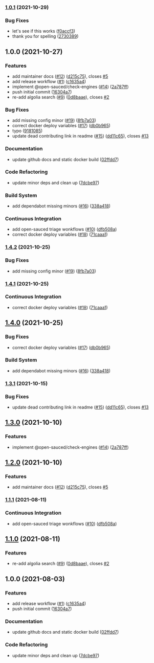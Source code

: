 ### [1.0.1](https://github.com/bdougie/docs-template/compare/v1.0.0...v1.0.1) (2021-10-29)


### Bug Fixes

* let's see if this works ([f0accf3](https://github.com/bdougie/docs-template/commit/f0accf3ade8fc01b2d16d3669198867d2d45dddc))
* thank you for spelling ([2730389](https://github.com/bdougie/docs-template/commit/2730389efa5bb78b60f01d537ad829de22a5550d))

## 1.0.0 (2021-10-27)


### Features

* add maintainer docs ([#12](https://github.com/github-craftwork/docs-template/issues/12)) ([d215c75](https://github.com/github-craftwork/docs-template/commit/d215c75b0326f21a186c54df130d89234ca4f6cc)), closes [#5](https://github.com/github-craftwork/docs-template/issues/5)
* add release workflow ([#1](https://github.com/github-craftwork/docs-template/issues/1)) ([c1635a4](https://github.com/github-craftwork/docs-template/commit/c1635a47514808bd5d600b99437b9039aea96c49))
* implement @open-sauced/check-engines ([#14](https://github.com/github-craftwork/docs-template/issues/14)) ([2a787ff](https://github.com/github-craftwork/docs-template/commit/2a787ff82b7ba7c77544f5d5e8d4652541aa7131))
* push initial commit ([16304a7](https://github.com/github-craftwork/docs-template/commit/16304a7e7bc9c42272e45767b410c924480100e3))
* re-add algolia search ([#9](https://github.com/github-craftwork/docs-template/issues/9)) ([0d8baae](https://github.com/github-craftwork/docs-template/commit/0d8baaeebd89f5a3090c260ccbb7c9594654c6a9)), closes [#2](https://github.com/github-craftwork/docs-template/issues/2)


### Bug Fixes

* add missing config minor ([#19](https://github.com/github-craftwork/docs-template/issues/19)) ([8fb7a03](https://github.com/github-craftwork/docs-template/commit/8fb7a03677ae5e4955c66004de2ea01170ff3366))
* correct docker deploy variables ([#17](https://github.com/github-craftwork/docs-template/issues/17)) ([db0b965](https://github.com/github-craftwork/docs-template/commit/db0b96579e201cb1c94edbb6bfb55247126823f2))
* typo ([9181085](https://github.com/github-craftwork/docs-template/commit/91810856ac2971f0739e3ec2e271e570a7c72d01))
* update dead contributing link in readme ([#15](https://github.com/github-craftwork/docs-template/issues/15)) ([dd11c65](https://github.com/github-craftwork/docs-template/commit/dd11c65ff064289f240dccf0c1d437163f3298ba)), closes [#13](https://github.com/github-craftwork/docs-template/issues/13)


### Documentation

* update github docs and static docker build ([02ffdd7](https://github.com/github-craftwork/docs-template/commit/02ffdd73d6ae9e7c7e5bf90828c9e563d70bd549))


### Code Refactoring

* update minor deps and clean up ([7dcbe97](https://github.com/github-craftwork/docs-template/commit/7dcbe979db59a6c8d4fc697ee30825ae5fe1d8c9))


### Build System

* add dependabot missing minors ([#16](https://github.com/github-craftwork/docs-template/issues/16)) ([338a418](https://github.com/github-craftwork/docs-template/commit/338a418e50cb9cab2cbf66fb56ba54edef198287))


### Continuous Integration

* add open-sauced triage wonkflows ([#10](https://github.com/github-craftwork/docs-template/issues/10)) ([dfb508a](https://github.com/github-craftwork/docs-template/commit/dfb508a0254ee7cc5f83e453f8d33332f68eba11))
* correct docker deploy variables ([#18](https://github.com/github-craftwork/docs-template/issues/18)) ([71caaa1](https://github.com/github-craftwork/docs-template/commit/71caaa1b08ed91f5544f5f27c38067fc481ce293))

### [1.4.2](https://github.com/open-sauced/docs.opensauced.pizza/compare/v1.4.1...v1.4.2) (2021-10-25)


### Bug Fixes

* add missing config minor ([#19](https://github.com/open-sauced/docs.opensauced.pizza/issues/19)) ([8fb7a03](https://github.com/open-sauced/docs.opensauced.pizza/commit/8fb7a03677ae5e4955c66004de2ea01170ff3366))

### [1.4.1](https://github.com/open-sauced/docs.opensauced.pizza/compare/v1.4.0...v1.4.1) (2021-10-25)


### Continuous Integration

* correct docker deploy variables ([#18](https://github.com/open-sauced/docs.opensauced.pizza/issues/18)) ([71caaa1](https://github.com/open-sauced/docs.opensauced.pizza/commit/71caaa1b08ed91f5544f5f27c38067fc481ce293))

## [1.4.0](https://github.com/open-sauced/docs.opensauced.pizza/compare/v1.3.1...v1.4.0) (2021-10-25)


### Bug Fixes

* correct docker deploy variables ([#17](https://github.com/open-sauced/docs.opensauced.pizza/issues/17)) ([db0b965](https://github.com/open-sauced/docs.opensauced.pizza/commit/db0b96579e201cb1c94edbb6bfb55247126823f2))


### Build System

* add dependabot missing minors ([#16](https://github.com/open-sauced/docs.opensauced.pizza/issues/16)) ([338a418](https://github.com/open-sauced/docs.opensauced.pizza/commit/338a418e50cb9cab2cbf66fb56ba54edef198287))

### [1.3.1](https://github.com/open-sauced/docs.opensauced.pizza/compare/v1.3.0...v1.3.1) (2021-10-15)


### Bug Fixes

* update dead contributing link in readme ([#15](https://github.com/open-sauced/docs.opensauced.pizza/issues/15)) ([dd11c65](https://github.com/open-sauced/docs.opensauced.pizza/commit/dd11c65ff064289f240dccf0c1d437163f3298ba)), closes [#13](https://github.com/open-sauced/docs.opensauced.pizza/issues/13)

## [1.3.0](https://github.com/open-sauced/docs.opensauced.pizza/compare/v1.2.0...v1.3.0) (2021-10-10)


### Features

* implement @open-sauced/check-engines ([#14](https://github.com/open-sauced/docs.opensauced.pizza/issues/14)) ([2a787ff](https://github.com/open-sauced/docs.opensauced.pizza/commit/2a787ff82b7ba7c77544f5d5e8d4652541aa7131))

## [1.2.0](https://github.com/open-sauced/docs.opensauced.pizza/compare/v1.1.1...v1.2.0) (2021-10-10)


### Features

* add maintainer docs ([#12](https://github.com/open-sauced/docs.opensauced.pizza/issues/12)) ([d215c75](https://github.com/open-sauced/docs.opensauced.pizza/commit/d215c75b0326f21a186c54df130d89234ca4f6cc)), closes [#5](https://github.com/open-sauced/docs.opensauced.pizza/issues/5)

### [1.1.1](https://github.com/open-sauced/docs.opensauced.pizza/compare/v1.1.0...v1.1.1) (2021-08-11)


### Continuous Integration

* add open-sauced triage wonkflows ([#10](https://github.com/open-sauced/docs.opensauced.pizza/issues/10)) ([dfb508a](https://github.com/open-sauced/docs.opensauced.pizza/commit/dfb508a0254ee7cc5f83e453f8d33332f68eba11))

## [1.1.0](https://github.com/open-sauced/docs.opensauced.pizza/compare/v1.0.0...v1.1.0) (2021-08-11)


### Features

* re-add algolia search ([#9](https://github.com/open-sauced/docs.opensauced.pizza/issues/9)) ([0d8baae](https://github.com/open-sauced/docs.opensauced.pizza/commit/0d8baaeebd89f5a3090c260ccbb7c9594654c6a9)), closes [#2](https://github.com/open-sauced/docs.opensauced.pizza/issues/2)

## 1.0.0 (2021-08-03)


### Features

* add release workflow ([#1](https://github.com/open-sauced/docs.opensauced.pizza/issues/1)) ([c1635a4](https://github.com/open-sauced/docs.opensauced.pizza/commit/c1635a47514808bd5d600b99437b9039aea96c49))
* push initial commit ([16304a7](https://github.com/open-sauced/docs.opensauced.pizza/commit/16304a7e7bc9c42272e45767b410c924480100e3))


### Documentation

* update github docs and static docker build ([02ffdd7](https://github.com/open-sauced/docs.opensauced.pizza/commit/02ffdd73d6ae9e7c7e5bf90828c9e563d70bd549))


### Code Refactoring

* update minor deps and clean up ([7dcbe97](https://github.com/open-sauced/docs.opensauced.pizza/commit/7dcbe979db59a6c8d4fc697ee30825ae5fe1d8c9))
